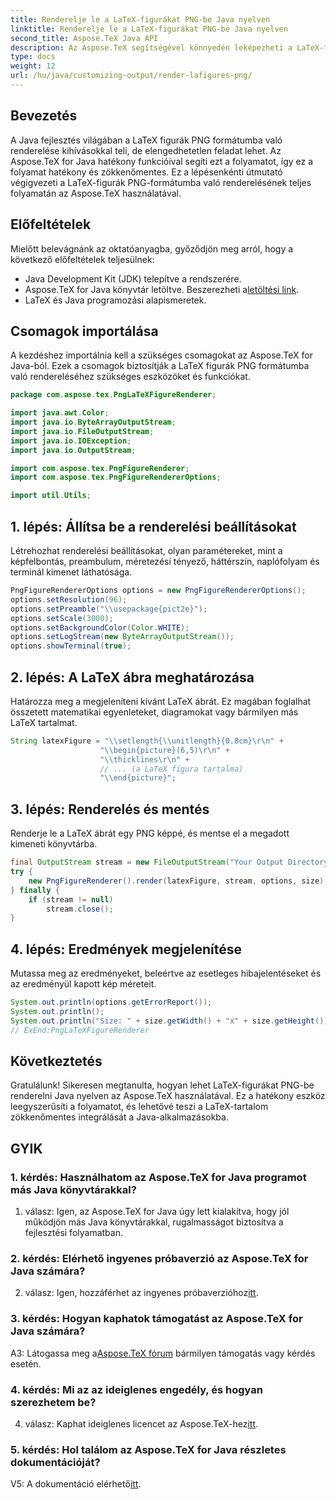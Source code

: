```yaml
---
title: Renderelje le a LaTeX-figurákat PNG-be Java nyelven
linktitle: Renderelje le a LaTeX-figurákat PNG-be Java nyelven
second_title: Aspose.TeX Java API
description: Az Aspose.TeX segítségével könnyedén leképezheti a LaTeX-figurákat PNG-re Java nyelven. Kövesse ezt az útmutatót a zökkenőmentes integráció érdekében.
type: docs
weight: 12
url: /hu/java/customizing-output/render-lafigures-png/
---
```

## Bevezetés

A Java fejlesztés világában a LaTeX figurák PNG formátumba való renderelése kihívásokkal teli, de elengedhetetlen feladat lehet. Az Aspose.TeX for Java hatékony funkcióival segíti ezt a folyamatot, így ez a folyamat hatékony és zökkenőmentes. Ez a lépésenkénti útmutató végigvezeti a LaTeX-figurák PNG-formátumba való renderelésének teljes folyamatán az Aspose.TeX használatával.

## Előfeltételek

Mielőtt belevágnánk az oktatóanyagba, győződjön meg arról, hogy a következő előfeltételek teljesülnek:

- Java Development Kit (JDK) telepítve a rendszerére.
-  Aspose.TeX for Java könyvtár letöltve. Beszerezheti a[letöltési link](https://releases.aspose.com/tex/java/).
- LaTeX és Java programozási alapismeretek.

## Csomagok importálása

A kezdéshez importálnia kell a szükséges csomagokat az Aspose.TeX for Java-ból. Ezek a csomagok biztosítják a LaTeX figurák PNG formátumba való rendereléséhez szükséges eszközöket és funkciókat.

```java
package com.aspose.tex.PngLaTeXFigureRenderer;

import java.awt.Color;
import java.io.ByteArrayOutputStream;
import java.io.FileOutputStream;
import java.io.IOException;
import java.io.OutputStream;

import com.aspose.tex.PngFigureRenderer;
import com.aspose.tex.PngFigureRendererOptions;

import util.Utils;
```

## 1. lépés: Állítsa be a renderelési beállításokat

Létrehozhat renderelési beállításokat, olyan paramétereket, mint a képfelbontás, preambulum, méretezési tényező, háttérszín, naplófolyam és terminál kimenet láthatósága.

```java
PngFigureRendererOptions options = new PngFigureRendererOptions();
options.setResolution(96);
options.setPreamble("\\usepackage{pict2e}");
options.setScale(3000);
options.setBackgroundColor(Color.WHITE);
options.setLogStream(new ByteArrayOutputStream());
options.showTerminal(true);
```

## 2. lépés: A LaTeX ábra meghatározása

Határozza meg a megjeleníteni kívánt LaTeX ábrát. Ez magában foglalhat összetett matematikai egyenleteket, diagramokat vagy bármilyen más LaTeX tartalmat.

```java
String latexFigure = "\\setlength{\\unitlength}{0.8cm}\r\n" +
                    "\\begin{picture}(6,5)\r\n" +
                    "\\thicklines\r\n" +
                    // ... (a LaTeX figura tartalma)
                    "\\end{picture}";
```

## 3. lépés: Renderelés és mentés

Renderje le a LaTeX ábrát egy PNG képpé, és mentse el a megadott kimeneti könyvtárba.

```java
final OutputStream stream = new FileOutputStream("Your Output Directory" + "text-and-formula.png");
try {
    new PngFigureRenderer().render(latexFigure, stream, options, size);
} finally {
    if (stream != null)
        stream.close();
}
```

## 4. lépés: Eredmények megjelenítése

Mutassa meg az eredményeket, beleértve az esetleges hibajelentéseket és az eredményül kapott kép méreteit.

```java
System.out.println(options.getErrorReport());
System.out.println();
System.out.println("Size: " + size.getWidth() + "x" + size.getHeight());
// ExEnd:PngLaTeXFigureRenderer
```

## Következtetés

Gratulálunk! Sikeresen megtanulta, hogyan lehet LaTeX-figurákat PNG-be renderelni Java nyelven az Aspose.TeX használatával. Ez a hatékony eszköz leegyszerűsíti a folyamatot, és lehetővé teszi a LaTeX-tartalom zökkenőmentes integrálását a Java-alkalmazásokba.

## GYIK

### 1. kérdés: Használhatom az Aspose.TeX for Java programot más Java könyvtárakkal?

1. válasz: Igen, az Aspose.TeX for Java úgy lett kialakítva, hogy jól működjön más Java könyvtárakkal, rugalmasságot biztosítva a fejlesztési folyamatban.

### 2. kérdés: Elérhető ingyenes próbaverzió az Aspose.TeX for Java számára?

 2. válasz: Igen, hozzáférhet az ingyenes próbaverzióhoz[itt](https://releases.aspose.com/).

### 3. kérdés: Hogyan kaphatok támogatást az Aspose.TeX for Java számára?

 A3: Látogassa meg a[Aspose.TeX fórum](https://forum.aspose.com/c/tex/47) bármilyen támogatás vagy kérdés esetén.

### 4. kérdés: Mi az az ideiglenes engedély, és hogyan szerezhetem be?

 4. válasz: Kaphat ideiglenes licencet az Aspose.TeX-hez[itt](https://purchase.aspose.com/temporary-license/).

### 5. kérdés: Hol találom az Aspose.TeX for Java részletes dokumentációját?

 V5: A dokumentáció elérhető[itt](https://reference.aspose.com/tex/java/).